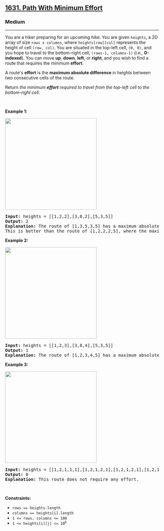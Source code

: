 <h2><a href="https://leetcode.com/problems/path-with-minimum-effort/">1631. Path With Minimum Effort</a></h2><h3>Medium</h3><hr><div style="user-select: auto;"><p style="user-select: auto;">You are a hiker preparing for an upcoming hike. You are given <code style="user-select: auto;">heights</code>, a 2D array of size <code style="user-select: auto;">rows x columns</code>, where <code style="user-select: auto;">heights[row][col]</code> represents the height of cell <code style="user-select: auto;">(row, col)</code>. You are situated in the top-left cell, <code style="user-select: auto;">(0, 0)</code>, and you hope to travel to the bottom-right cell, <code style="user-select: auto;">(rows-1, columns-1)</code> (i.e.,&nbsp;<strong style="user-select: auto;">0-indexed</strong>). You can move <strong style="user-select: auto;">up</strong>, <strong style="user-select: auto;">down</strong>, <strong style="user-select: auto;">left</strong>, or <strong style="user-select: auto;">right</strong>, and you wish to find a route that requires the minimum <strong style="user-select: auto;">effort</strong>.</p>

<p style="user-select: auto;">A route's <strong style="user-select: auto;">effort</strong> is the <strong style="user-select: auto;">maximum absolute difference</strong><strong style="user-select: auto;"> </strong>in heights between two consecutive cells of the route.</p>

<p style="user-select: auto;">Return <em style="user-select: auto;">the minimum <strong style="user-select: auto;">effort</strong> required to travel from the top-left cell to the bottom-right cell.</em></p>

<p style="user-select: auto;">&nbsp;</p>
<p style="user-select: auto;"><strong class="example" style="user-select: auto;">Example 1:</strong></p>

<p style="user-select: auto;"><img alt="" src="https://assets.leetcode.com/uploads/2020/10/04/ex1.png" style="width: 300px; height: 300px; user-select: auto;"></p>

<pre style="user-select: auto;"><strong style="user-select: auto;">Input:</strong> heights = [[1,2,2],[3,8,2],[5,3,5]]
<strong style="user-select: auto;">Output:</strong> 2
<strong style="user-select: auto;">Explanation:</strong> The route of [1,3,5,3,5] has a maximum absolute difference of 2 in consecutive cells.
This is better than the route of [1,2,2,2,5], where the maximum absolute difference is 3.
</pre>

<p style="user-select: auto;"><strong class="example" style="user-select: auto;">Example 2:</strong></p>

<p style="user-select: auto;"><img alt="" src="https://assets.leetcode.com/uploads/2020/10/04/ex2.png" style="width: 300px; height: 300px; user-select: auto;"></p>

<pre style="user-select: auto;"><strong style="user-select: auto;">Input:</strong> heights = [[1,2,3],[3,8,4],[5,3,5]]
<strong style="user-select: auto;">Output:</strong> 1
<strong style="user-select: auto;">Explanation:</strong> The route of [1,2,3,4,5] has a maximum absolute difference of 1 in consecutive cells, which is better than route [1,3,5,3,5].
</pre>

<p style="user-select: auto;"><strong class="example" style="user-select: auto;">Example 3:</strong></p>
<img alt="" src="https://assets.leetcode.com/uploads/2020/10/04/ex3.png" style="width: 300px; height: 300px; user-select: auto;">
<pre style="user-select: auto;"><strong style="user-select: auto;">Input:</strong> heights = [[1,2,1,1,1],[1,2,1,2,1],[1,2,1,2,1],[1,2,1,2,1],[1,1,1,2,1]]
<strong style="user-select: auto;">Output:</strong> 0
<strong style="user-select: auto;">Explanation:</strong> This route does not require any effort.
</pre>

<p style="user-select: auto;">&nbsp;</p>
<p style="user-select: auto;"><strong style="user-select: auto;">Constraints:</strong></p>

<ul style="user-select: auto;">
	<li style="user-select: auto;"><code style="user-select: auto;">rows == heights.length</code></li>
	<li style="user-select: auto;"><code style="user-select: auto;">columns == heights[i].length</code></li>
	<li style="user-select: auto;"><code style="user-select: auto;">1 &lt;= rows, columns &lt;= 100</code></li>
	<li style="user-select: auto;"><code style="user-select: auto;">1 &lt;= heights[i][j] &lt;= 10<sup style="user-select: auto;">6</sup></code></li>
</ul>
</div>